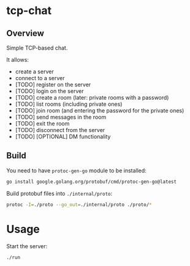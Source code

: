 # tcp-chat

## Overview

Simple TCP-based chat.

It allows:
  - create a server
  - connect to a server
  - [TODO] register on the server
  - [TODO] login on the server
  - [TODO] create a room (later: private rooms with a password)
  - [TODO] list rooms (including private ones)
  - [TODO] join room (and entering the password for the private ones)
  - [TODO] send messages in the room
  - [TODO] exit the room
  - [TODO] disconnect from the server
  - [TODO] [OPTIONAL] DM functionality

## Build

You need to have `protoc-gen-go` module to be installed:
```bash
go install google.golang.org/protobuf/cmd/protoc-gen-go@latest
```

Build protobuf files into `./internal/proto`:
```bash
protoc -I=./proto --go_out=./internal/proto ./proto/*
```

# Usage

Start the server:
```bash
./run
```

